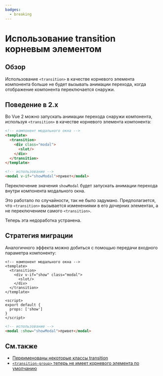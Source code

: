 ```yaml
---
badges:
  - breaking
---
```


# Использование transition корневым элементом <MigrationBadges :badges="$frontmatter.badges" />

## Обзор

Использование `<transition>` в качестве корневого элемента компонента больше не будет вызывать анимации перехода, когда отображение компонента переключается снаружи.

## Поведение в 2.x

Во Vue 2 можно запускать анимации перехода снаружи компонента, используя `<transition>` в качестве корневого элемента компонента:

```html
<!-- компонент модального окна -->
<template>
  <transition>
    <div class="modal">
      <slot/>
    </div>
  </transition>
</template>
```

```html
<!-- использование -->
<modal v-if="showModal">привет</modal>
```

Переключение значения `showModal` будет запускать анимации перехода внутри компонента модального окна.

Это работало по случайности, так не было задумано. Предполагается, что `<transition>` вызывается изменениями в его дочерних элементах, а не переключением самого `<transition>`.

Теперь эта недоработка устранена.

## Стратегия миграции

Аналогичного эффекта можно добиться с помощью передачи входного параметра компоненту:

```vue
<!-- компонент модального окна -->
<template>
  <transition>
    <div v-if="show" class="modal">
      <slot/>
    </div>
  </transition>
</template>

<script>
export default {
  props: ['show']
}
</script>
```

```html
<!-- использование -->
<modal :show="showModal">привет</modal>
```

## См.также

- [Переименованы некоторые классы transition](transition.md)
- [`<transition-group>` теперь не имеет корневого элемента по умолчанию](transition-group.md)
